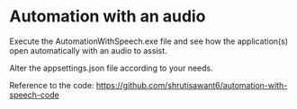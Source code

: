 # Automation with an audio
Execute the AutomationWithSpeech.exe file and see how the application(s) open automatically with an audio to assist.

Alter the appsettings.json file according to your needs.

Reference to the code: https://github.com/shrutisawant6/automation-with-speech-code
